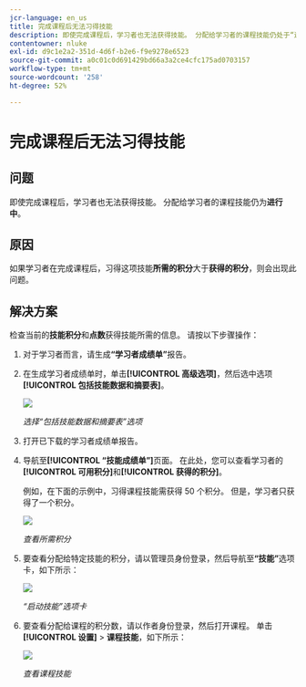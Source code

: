 ```yaml
---
jcr-language: en_us
title: 完成课程后无法习得技能
description: 即使完成课程后，学习者也无法获得技能。 分配给学习者的课程技能仍处于“进行中”的状态。
contentowner: nluke
exl-id: d9c1e2a2-351d-4d6f-b2e6-f9e9278e6523
source-git-commit: a0c01c0d691429bd66a3a2ce4cfc175ad0703157
workflow-type: tm+mt
source-wordcount: '258'
ht-degree: 52%

---
```


# 完成课程后无法习得技能

## 问题

即使完成课程后，学习者也无法获得技能。 分配给学习者的课程技能仍为&#x200B;**进行中**。

## 原因

如果学习者在完成课程后，习得这项技能&#x200B;**所需的积分**&#x200B;大于&#x200B;**获得的积分**，则会出现此问题。

## 解决方案

检查当前的&#x200B;**技能积分**&#x200B;和&#x200B;**点数**&#x200B;获得技能所需的信息。 请按以下步骤操作：

1. 对于学习者而言，请生成&#x200B;**“学习者成绩单”**&#x200B;报告。
1. 在生成学习者成绩单时，单击&#x200B;**[!UICONTROL 高级选项]**，然后选中选项&#x200B;**[!UICONTROL 包括技能数据和摘要表]**。

   ![](assets/advanced-options.png)

   *选择“包括技能数据和摘要表”选项*

1. 打开已下载的学习者成绩单报告。
1. 导航至&#x200B;**[!UICONTROL “技能成绩单”]**&#x200B;页面。 在此处，您可以查看学习者的&#x200B;**[!UICONTROL 可用积分]**&#x200B;和&#x200B;**[!UICONTROL 获得的积分]**。

   例如，在下面的示例中，习得课程技能需获得 50 个积分。 但是，学习者只获得了一个积分。

   ![](assets/skill-transcript.png)

   *查看所需积分*

1. 要查看分配给特定技能的积分，请以管理员身份登录，然后导航至&#x200B;**“技能”**&#x200B;选项卡，如下所示：

   ![](assets/skill.png)

   *“启动技能”选项卡*

1. 要查看分配给课程的积分数，请以作者身份登录，然后打开课程。 单击&#x200B;**[!UICONTROL 设置]** > **课程技能**，如下所示：

   ![](assets/course-skills.png)

   *查看课程技能*

